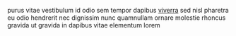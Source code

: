 purus vitae vestibulum id odio sem tempor dapibus
[viverra](generated_webpages/aliquam5.md) sed nisl pharetra eu odio hendrerit
nec dignissim nunc quamnullam ornare molestie rhoncus gravida ut gravida in
dapibus vitae elementum lorem